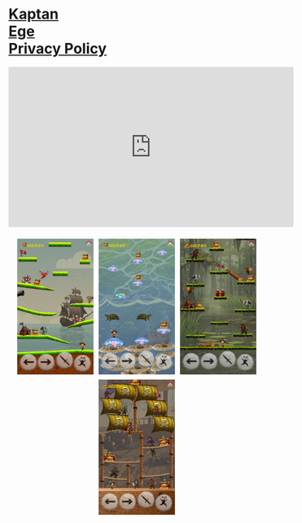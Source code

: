 # [Kaptan Ege](https://crashentertainment.github.io/)&nbsp;&nbsp;&nbsp;&nbsp;&nbsp;&nbsp;&nbsp;&nbsp;&nbsp;&nbsp;&nbsp;&nbsp;&nbsp;&nbsp;&nbsp;&nbsp;&nbsp;&nbsp;&nbsp;&nbsp;&nbsp;&nbsp;&nbsp;&nbsp;&nbsp;&nbsp;&nbsp;&nbsp;&nbsp;&nbsp;&nbsp;&nbsp;&nbsp;&nbsp;&nbsp;&nbsp;&nbsp;&nbsp;&nbsp;&nbsp;&nbsp;&nbsp;&nbsp;&nbsp;&nbsp;&nbsp;&nbsp;&nbsp;&nbsp;&nbsp;&nbsp;&nbsp;&nbsp;&nbsp;&nbsp;&nbsp;&nbsp;&nbsp;&nbsp;&nbsp;&nbsp;&nbsp;&nbsp;&nbsp;&nbsp;&nbsp;&nbsp;[Privacy Policy](https://crashentertainment.github.io/privacypolicy)

<div style="text-align: center;">
  <iframe width="560" height="315" src="https://youtu.be/YEnv_XNn11E?si=rWVo-p3rT_8us_-z" 
    title="YouTube video player" frameborder="0" allow="accelerometer; autoplay; clipboard-write; encrypted-media; gyroscope; picture-in-picture; web-share" 
    referrerpolicy="strict-origin-when-cross-origin" allowfullscreen>
  </iframe>
</div>

<style>
  .image-container {
    display: flex;
    justify-content: center; /* Ortala */
    flex-wrap: wrap;         /* Taşarsa alt satıra geç */
    gap: 10px;               /* Resimler arası boşluk */
    margin-top: 20px;
  }

  .thumbnail {
    width: 150px;
    cursor: pointer;
    transition: 0.3s;
  }

  .thumbnail:hover {
    opacity: 0.8;
  }

  .modal {
    display: none;
    position: fixed;
    z-index: 1000;
    padding-top: 60px;
    left: 0; top: 0;
    width: 100%; height: 100%;
    overflow: auto;
    background-color: rgba(0,0,0,0.8);
  }

  .modal-content {
    margin: auto;
    display: block;
    max-width: 90%;
    max-height: 80%;
  }

  .close {
    position: absolute;
    top: 30px;
    right: 35px;
    color: white;
    font-size: 40px;
    font-weight: bold;
    cursor: pointer;
  }
</style>

<!-- 📷 Resimlerin bulunduğu kapsayıcı -->
<div class="image-container">
 <img class="thumbnail" src="images/pc.png" alt="Resim 1">
 <img class="thumbnail" src="images/pc2.png" alt="Resim 2">
 <img class="thumbnail" src="images/pc3.png" alt="Resim 2">
 <img class="thumbnail" src="images/pc4.png" alt="Resim 2">
  <!-- İstersen daha fazla ekle -->
</div>

<!-- Modal -->
<div id="myModal" class="modal">
  <span class="close">&times;</span>
  <img class="modal-content" id="imgBig">
</div>

<script>
  const modal = document.getElementById("myModal");
  const modalImg = document.getElementById("imgBig");
  const closeBtn = document.getElementsByClassName("close")[0];

  const thumbnails = document.querySelectorAll('.thumbnail');

  thumbnails.forEach(img => {
    img.onclick = function() {
      modal.style.display = "block";
      modalImg.src = this.src;
      modalImg.alt = this.alt;
    }
  });

  closeBtn.onclick = function() {
    modal.style.display = "none";
  }

  modal.onclick = function(event) {
    if(event.target === modal){
      modal.style.display = "none";
    }
  }
</script>



